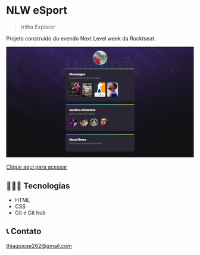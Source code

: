 # NLW eSport 

>trilha Explorer

Projeto construído do evendo Next Level week da Rocktseat.

![preview](./.github/Preview.png)

[Clique aqui para acessar](https://thg222.github.io/Nlw-Esport-real/)

## 🧑🏼‍💻 Tecnologias 

- HTML
- CSS
- Git e Git hub

## 📞 Contato 

thiagojose262@gmail.com